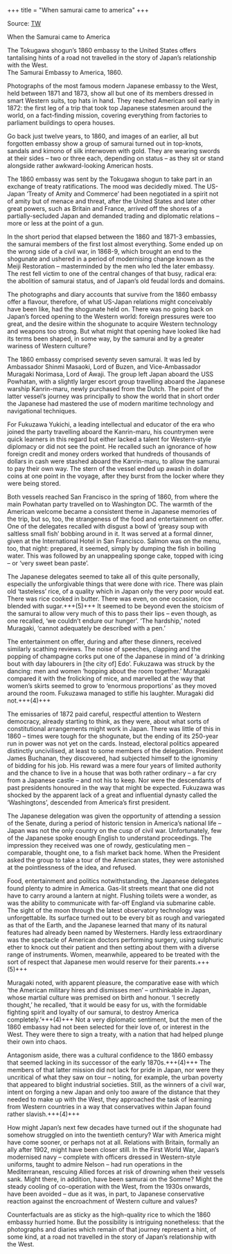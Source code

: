 +++
title = "When samurai came to america"
+++

Source: [TW](https://engelsbergideas.com/notebook/when-the-samurai-came-to-america/)

When the Samurai came to America

The Tokugawa shogun’s 1860 embassy to the United States offers tantalising hints of a road not travelled in the story of Japan’s relationship with the West.  
The Samurai Embassy to America, 1860.


Photographs of the most famous modern Japanese embassy to the West, held between 1871 and 1873, show all but one of its members dressed in smart Western suits, top hats in hand. They reached American soil early in 1872: the first leg of a trip that took top Japanese statesmen around the world, on a fact-finding mission, covering everything from factories to parliament buildings to opera houses.

Go back just twelve years, to 1860, and images of an earlier, all but forgotten embassy show a group of samurai turned out in top-knots, sandals and kimono of silk interwoven with gold. They are wearing swords at their sides – two or three each, depending on status – as they sit or stand alongside rather awkward-looking American hosts.

The 1860 embassy was sent by the Tokugawa shogun to take part in an exchange of treaty ratifications. The mood was decidedly mixed. The US-Japan ‘Treaty of Amity and Commerce’ had been negotiated in a spirit not of amity but of menace and threat, after the United States and later other great powers, such as Britain and France, arrived off the shores of a partially-secluded Japan and demanded trading and diplomatic relations – more or less at the point of a gun.

In the short period that elapsed between the 1860 and 1871-3 embassies, the samurai members of the first lost almost everything. Some ended up on the wrong side of a civil war, in 1868-9, which brought an end to the shogunate and ushered in a period of modernising change known as the Meiji Restoration – masterminded by the men who led the later embassy. The rest fell victim to one of the central changes of that busy, radical era: the abolition of samurai status, and of Japan’s old feudal lords and domains.

The photographs and diary accounts that survive from the 1860 embassy offer a flavour, therefore, of what US-Japan relations might conceivably have been like, had the shogunate held on. There was no going back on Japan’s forced opening to the Western world: foreign pressures were too great, and the desire within the shogunate to acquire Western technology and weapons too strong. But what might that opening have looked like had its terms been shaped, in some way, by the samurai and by a greater wariness of Western culture?

The 1860 embassy comprised seventy seven samurai. It was led by Ambassador Shinmi Masaoki, Lord of Buzen, and Vice-Ambassador Muragaki Norimasa, Lord of Awaji. The group left Japan aboard the USS Powhatan, with a slightly larger escort group travelling aboard the Japanese warship Kanrin-maru, newly purchased from the Dutch. The point of the latter vessel’s journey was principally to show the world that in short order the Japanese had mastered the use of modern maritime technology and navigational techniques.

For Fukuzawa Yukichi, a leading intellectual and educator of the era who joined the party travelling aboard the Kanrin-maru, his countrymen were quick learners in this regard but either lacked a talent for Western-style diplomacy or did not see the point. He recalled such an ignorance of how foreign credit and money orders worked that hundreds of thousands of dollars in cash were stashed aboard the Kanrin-maru, to allow the samurai to pay their own way. The stern of the vessel ended up awash in dollar coins at one point in the voyage, after they burst from the locker where they were being stored.

Both vessels reached San Francisco in the spring of 1860, from where the main Powhatan party travelled on to Washington DC. The warmth of the American welcome became a consistent theme in Japanese memories of the trip, but so, too, the strangeness of the food and entertainment on offer. One of the delegates recalled with disgust a bowl of ‘greasy soup with saltless small fish’ bobbing around in it. It was served at a formal dinner, given at the International Hotel in San Francisco. Salmon was on the menu, too, that night: prepared, it seemed, simply by dumping the fish in boiling water. This was followed by an unappealing sponge cake, topped with icing – or ‘very sweet bean paste’.

The Japanese delegates seemed to take all of this quite personally, especially the unforgivable things that were done with rice. There was plain old ‘tasteless’ rice, of a quality which in Japan only the very poor would eat. There was rice cooked in butter. There was even, on one occasion, rice blended with sugar.+++(5)+++ It seemed to be beyond even the stoicism of the samurai to allow very much of this to pass their lips – even though, as one recalled, ‘we couldn’t endure our hunger’. ‘The hardship,’ noted Muragaki, ‘cannot adequately be described with a pen.’

The entertainment on offer, during and after these dinners, received similarly scathing reviews. The noise of speeches, clapping and the popping of champagne corks put one of the Japanese in mind of ‘a drinking bout with day labourers in [the city of] Edo’. Fukuzawa was struck by the dancing: men and women ‘hopping about the room together.’ Muragaki compared it with the frolicking of mice, and marvelled at the way that women’s skirts seemed to grow to ‘enormous proportions’ as they moved around the room. Fukuzawa managed to stifle his laughter. Muragaki did not.+++(4)+++

The emissaries of 1872 paid careful, respectful attention to Western democracy, already starting to think, as they were, about what sorts of constitutional arrangements might work in Japan. There was little of this in 1860 – times were tough for the shogunate, but the ending of its 250-year run in power was not yet on the cards. Instead, electoral politics appeared distinctly uncivilised, at least to some members of the delegation. President James Buchanan, they discovered, had subjected himself to the ignominy of bidding for his job. His reward was a mere four years of limited authority and the chance to live in a house that was both rather ordinary – a far cry from a Japanese castle – and not his to keep. Nor were the descendants of past presidents honoured in the way that might be expected. Fukuzawa was shocked by the apparent lack of a great and influential dynasty called the ‘Washingtons’, descended from America’s first president.

The Japanese delegation was given the opportunity of attending a session of the Senate, during a period of historic tension in America’s national life – Japan was not the only country on the cusp of civil war. Unfortunately, few of the Japanese spoke enough English to understand proceedings. The impression they received was one of rowdy, gesticulating men – comparable, thought one, to a fish market back home. When the President asked the group to take a tour of the American states, they were astonished at the pointlessness of the idea, and refused.

Food, entertainment and politics notwithstanding, the Japanese delegates found plenty to admire in America. Gas-lit streets meant that one did not have to carry around a lantern at night. Flushing toilets were a wonder, as was the ability to communicate with far-off England via submarine cable. The sight of the moon through the latest observatory technology was unforgettable. Its surface turned out to be every bit as rough and variegated as that of the Earth, and the Japanese learned that many of its natural features had already been named by Westerners. Hardly less extraordinary was the spectacle of American doctors performing surgery, using sulphuric ether to knock out their patient and then setting about them with a diverse range of instruments. Women, meanwhile, appeared to be treated with the sort of respect that Japanese men would reserve for their parents.+++(5)+++

Muragaki noted, with apparent pleasure, the comparative ease with which ‘the American military hires and dismisses men’ – unthinkable in Japan, whose martial culture was premised on birth and honour. ‘I secretly thought,’ he recalled, ‘that it would be easy for us, with the formidable fighting spirit and loyalty of our samurai, to destroy America completely.’+++(4)+++ Not a very diplomatic sentiment, but the men of the 1860 embassy had not been selected for their love of, or interest in the West. They were there to sign a treaty, with a nation that had helped plunge their own into chaos.

Antagonism aside, there was a cultural confidence to the 1860 embassy that seemed lacking in its successor of the early 1870s.+++(4)+++ The members of that latter mission did not lack for pride in Japan, nor were they uncritical of what they saw on tour – noting, for example, the urban poverty that appeared to blight industrial societies. Still, as the winners of a civil war, intent on forging a new Japan and only too aware of the distance that they needed to make up with the West, they approached the task of learning from Western countries in a way that conservatives within Japan found rather slavish.+++(4)+++

How might Japan’s next few decades have turned out if the shogunate had somehow struggled on into the twentieth century? War with America might have come sooner, or perhaps not at all. Relations with Britain, formally an ally after 1902, might have been closer still. In the First World War, Japan’s modernised navy – complete with officers dressed in Western-style uniforms, taught to admire Nelson – had run operations in the Mediterranean, rescuing Allied forces at risk of drowning when their vessels sank. Might there, in addition, have been samurai on the Somme? Might the steady cooling of co-operation with the West, from the 1930s onwards, have been avoided – due as it was, in part, to Japanese conservative reaction against the encroachment of Western culture and values?

Counterfactuals are as sticky as the high-quality rice to which the 1860 embassy hurried home. But the possibility is intriguing nonetheless: that the photographs and diaries which remain of that journey represent a hint, of some kind, at a road not travelled in the story of Japan’s relationship with the West.
